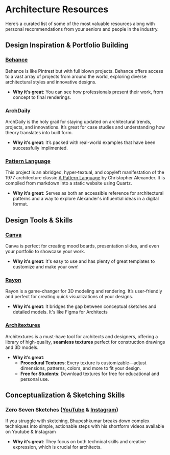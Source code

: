 # Architecture Resources  

Here’s a curated list of some of the most valuable resources along with personal recommendations from your seniors and people in the industry.


## **Design Inspiration & Portfolio Building**  

### **[Behance](https://www.behance.net/)**  
Behance is like Pintrest but with full blown projects. Behance offers access to a vast array of projects from around the world, exploring diverse architectural styles and innovative designs.

- **Why it’s great**: You can see how professionals present their work, from concept to final renderings.  


### **[ArchDaily](https://www.archdaily.com/)**  
ArchDaily is the holy grail for staying updated on architectural trends, projects, and innovations. It’s great for case studies and understanding how theory translates into built form.  

- **Why it’s great**: It’s packed with real-world examples that have been successfully implimented. 


### **[Pattern Language](https://patternlanguage.cc)**
This project is an abridged, hyper-textual, and copyleft manifestation of the 1977 architecture classic [A Pattern Language](https://arl.human.cornell.edu/linked%20docs/Alexander_A_Pattern_Language.pdf) by Christopher Alexander. It is compiled from markdown into a static website using Quartz.

- **Why it’s great**: Serves as both an accessible reference for architectural patterns and a way to explore Alexander's influential ideas in a digital format.


## **Design Tools & Skills**  

### **[Canva](https://www.canva.com)**  
Canva is perfect for creating mood boards, presentation slides, and even your portfolio to showcase your work.  

- **Why it’s great**: It's easy to use and has plenty of great templates to customize and make your own! 



### **[Rayon](https://www.rayon.design)** 
Rayon is a game-changer for 3D modeling and rendering. It’s user-friendly and perfect for creating quick visualizations of your designs.  

- **Why it’s great**: It bridges the gap between conceptual sketches and detailed models. It's like Figma for Architects


### **[Architextures](https://architextures.org)**  
Architextures is a must-have tool for architects and designers, offering a library of high-quality, **seamless textures** perfect for construction drawings and 3D models.

- **Why it’s great**:  
  - **Procedural Textures**: Every texture is customizable—adjust dimensions, patterns, colors, and more to fit your design.  
  - **Free for Students**: Download textures for free for educational and personal use.   


## **Conceptualization & Sketching Skills**  

### **Zero Seven Sketches ([YouTube](https://www.youtube.com/@07sketches) & [Instagram](https://www.instagram.com/07sketches/))**  
If you struggle with sketching, Bhupeshkumar breaks down complex techniques into simple, actionable steps with his shortform videos available on Youtube & Instagram

- **Why it’s great**: They focus on both technical skills and creative expression, which is crucial for architects.


